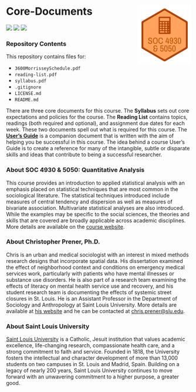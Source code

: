 Core-Documents <img src="https://raw.githubusercontent.com/slu-soc5050/Core-Documents/sources/soc5050LogoSm_v2.png" align="right" />
===========================================================
![](https://img.shields.io/badge/semester-Fall%2C%202017-blue.svg) ![](https://img.shields.io/badge/release-updated-brightgreen.svg) ![](https://img.shields.io/github/last-commit/google/skia.svg)

### Repository Contents
This repository contains files for:
  - `3600MorrisseySchedule.pdf`
  - `reading-list.pdf`
  - `syllabus.pdf`
  - `.gitignore`
  - `LICENSE.md`
  - `README.md`

There are three core documents for this course. The **Syllabus** sets out core expectations and policies for the course. The **Reading List** contains topics, readings (both required and optional), and assignment due dates for each week. These two documents spell out what is required for this course. The [**User’s Guide**](https://slu-soc5050.github.io/User-Guide/index.html) is a companion document that is written with the aim of helping you be successful in this course. The idea behind a course User’s Guide is to create a reference for many of the intangible, subtle or disparate skills and ideas that contribute to being a successful researcher.

### About SOC 4930 & 5050: Quantitative Analysis
This course provides an introduction to applied statistical analysis with an emphasis placed on statistical techniques that are most common in the sociological literature. The statistical techniques introduced include measures of central tendency and dispersion as well as measures of bivariate association. Multivariate statistical analyses are also introduced. While the examples may be specific to the social sciences, the theories and skills that are covered are broadly applicable across academic disciplines. More details are available on the [course website](https://slu-soc5050.github.io).

### About Christopher Prener, Ph.D.
Chris is an urban and medical sociologist with an interest in mixed methods research designs that incorporate spatial data. His dissertation examined the effect of neighborhood context and conditions on emergency medical services work, particularly with patients who have mental illnesses or substance use disorders. He is also part of a research team examining the effects of literacy on mental health service use and recovery, and his student research team is documenting the effects of systemic street closures in St. Louis. He is an Assistant Professor in the Department of Sociology and Anthropology at Saint Louis University. More details are available at [his website](https://chris-prener.github.io) and he can be contacted at [chris.prener@slu.edu](mailto:chris.prener@slu.edu).

### About Saint Louis University
[Saint Louis University](http://wwww.slu.edu) is a Catholic, Jesuit institution that values academic excellence, life-changing research, compassionate health care, and a strong commitment to faith and service. Founded in 1818, the University fosters the intellectual and character development of more than 13,000 students on two campuses in St. Louis and Madrid, Spain. Building on a legacy of nearly 200 years, Saint Louis University continues to move forward with an unwavering commitment to a higher purpose, a greater good.
